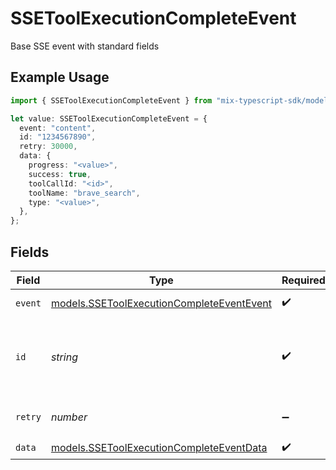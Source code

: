 # SSEToolExecutionCompleteEvent

Base SSE event with standard fields

## Example Usage

```typescript
import { SSEToolExecutionCompleteEvent } from "mix-typescript-sdk/models";

let value: SSEToolExecutionCompleteEvent = {
  event: "content",
  id: "1234567890",
  retry: 30000,
  data: {
    progress: "<value>",
    success: true,
    toolCallId: "<id>",
    toolName: "brave_search",
    type: "<value>",
  },
};
```

## Fields

| Field                                                                                        | Type                                                                                         | Required                                                                                     | Description                                                                                  | Example                                                                                      |
| -------------------------------------------------------------------------------------------- | -------------------------------------------------------------------------------------------- | -------------------------------------------------------------------------------------------- | -------------------------------------------------------------------------------------------- | -------------------------------------------------------------------------------------------- |
| `event`                                                                                      | [models.SSEToolExecutionCompleteEventEvent](../models/ssetoolexecutioncompleteeventevent.md) | :heavy_check_mark:                                                                           | Event type identifier                                                                        |                                                                                              |
| `id`                                                                                         | *string*                                                                                     | :heavy_check_mark:                                                                           | Unique sequential event identifier for ordering and reconnection                             | 1234567890                                                                                   |
| `retry`                                                                                      | *number*                                                                                     | :heavy_minus_sign:                                                                           | Client retry interval in milliseconds                                                        | 30000                                                                                        |
| `data`                                                                                       | [models.SSEToolExecutionCompleteEventData](../models/ssetoolexecutioncompleteeventdata.md)   | :heavy_check_mark:                                                                           | N/A                                                                                          |                                                                                              |